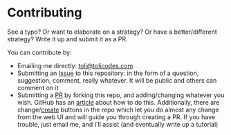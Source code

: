 # Contributing

See a typo? Or want to elaborate on a strategy? Or have a better/different strategy? Write it up and submit it as a PR.

You can contribute by:

- Emailing me directly: [toli@tolicodes.com](mailto:toli@tolicodes.com)
- Submitting an [Issue](https://github.com/tolicodes/principles/issues) to this repository: in the form of a question, suggestion, comment, really whatever. It will be public and others can comment on it
- Submitting a [PR](https://github.com/tolicodes/principles/pulls) by forking this repo, and adding/changing whatever you wish. GitHub has an [article](https://help.github.com/en/github/collaborating-with-issues-and-pull-requests/creating-a-pull-request-from-a-fork) about how to do this. Additionally, there are change/[create](https://github.com/tolicodes/principles/new/master) buttons in the repo which let you do almost any change from the web UI and will guide you through creating a PR. If you have trouble, just email me, and I'll assist (and eventually write up a tutorial)
